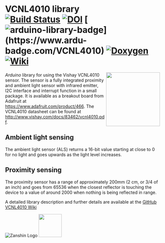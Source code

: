 # VCNL4010 library<br>[![Build Status](https://travis-ci.org/SV-Zanshin/VCNL4010.svg?branch=master)](https://travis-ci.org/SV-Zanshin/VCNL4010) [![DOI](https://www.zenodo.org/badge/77754132.svg)](https://www.zenodo.org/badge/latestdoi/77754132) [![arduino-library-badge](https://www.ardu-badge.com/badge/VCNL4010.svg?)](https://www.ardu-badge.com/VCNL4010) [![Doxygen](https://github.com/SV-Zanshin/BME680/blob/master/Images/Doxygen-complete.svg)](https://sv-zanshin.github.io/VCNL4010/html/index.html) [![Wiki](https://github.com/SV-Zanshin/BME680/blob/master/Images/Documentation-wiki.svg)](https://github.com/SV-Zanshin/VCNL4010/wiki)
<img src="https://github.com/SV-Zanshin/VCNL4010/blob/master/Images//VCNL4010_square.jpg" width="175" align="right"/> *Arduino* library for using the Vishay VCNL4010 sensor. The sensor is a fully integrated proximity and ambient light sensor with infrared emitter, I2C interface and interrupt function in a small package. It is available as a breakout board from Adafruit at https://www.adafruit.com/product/466.  The VCNL4010 datasheet can be found at  http://www.vishay.com/docs/83462/vcnl4010.pdf.

## Ambient light sensing
The ambient light sensor (ALS) returns a 16-bit value starting at close to 0 for no light and goes upwards as the light level increases.

## Proximity sensing
The proximity sensor has a range of approximately 200mm (2 cm, or 3/4 of an inch) and goes from 65536 when the closest reflector is touching the device to a value of around 2000 when nothing is being reflected in range.

A detailed library description and further details are available at the [GitHub VCNL4010 Wiki](https://github.com/SV-Zanshin/VCNL4010/wiki)

![Zanshin Logo](https://www.sv-zanshin.com/r/images/site/gif/zanshinkanjitiny.gif) <img src="https://www.sv-zanshin.com/r/images/site/gif/zanshintext.gif" width="75"/>
